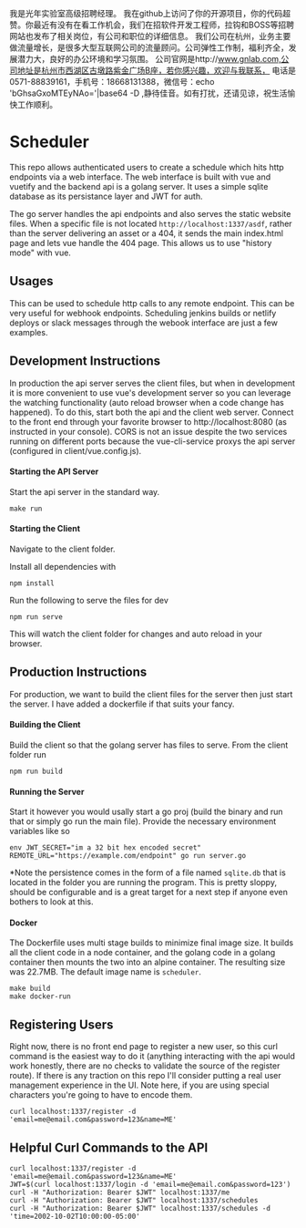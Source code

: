 我是光年实验室高级招聘经理。
我在github上访问了你的开源项目，你的代码超赞。你最近有没有在看工作机会，我们在招软件开发工程师，拉钩和BOSS等招聘网站也发布了相关岗位，有公司和职位的详细信息。
我们公司在杭州，业务主要做流量增长，是很多大型互联网公司的流量顾问。公司弹性工作制，福利齐全，发展潜力大，良好的办公环境和学习氛围。
公司官网是http://www.gnlab.com,公司地址是杭州市西湖区古墩路紫金广场B座，若你感兴趣，欢迎与我联系，
电话是0571-88839161，手机号：18668131388，微信号：echo 'bGhsaGxoMTEyNAo='|base64 -D ,静待佳音。如有打扰，还请见谅，祝生活愉快工作顺利。

# Scheduler

This repo allows authenticated users to create a schedule which hits http
endpoints via a web interface. The web interface is built with vue and
vuetify and the backend api is a golang server. It uses a simple sqlite
database as its persistance layer and JWT for auth.

The go server handles the api endpoints and also serves the static website
files. When a specific file is not located `http://localhost:1337/asdf`,
rather than the server delivering an asset or a 404, it sends the main
index.html page and lets vue handle the 404 page. This allows us to use
"history mode" with vue.

## Usages

This can be used to schedule http calls to any remote endpoint. This can be
very useful for webhook endpoints. Scheduling jenkins builds or netlify deploys
or slack messages through the webook interface are just a few examples.

## Development Instructions

In production the api server serves the client files, but when in development
it is more convenient to use vue's development server so you can leverage the
watching functionality (auto reload browser when a code change has happened).
To do this, start both the api and the client web server. Connect to the front
end through your favorite browser to http://localhost:8080 (as instructed in
your console). CORS is not an issue despite the two services running on
different ports because the vue-cli-service proxys the api server (configured
in client/vue.config.js).

#### Starting the API Server

Start the api server in the standard way. 
```
make run
```

#### Starting the Client

Navigate to the client folder.

Install all dependencies with
```
npm install
```

Run the following to serve the files for dev
```
npm run serve
```

This will watch the client folder for changes and auto reload in your browser.

## Production Instructions

For production, we want to build the client files for the server then just
start the server. I have added a dockerfile if that suits your fancy.

#### Building the Client
Build the client so that the golang server has files to serve. From the
client folder run
```
npm run build
```

#### Running the Server
Start it however you would usally start a go proj (build the binary and run
that or simply go run the main file). Provide the necessary environment
variables like so 

```
env JWT_SECRET="im a 32 bit hex encoded secret" REMOTE_URL="https://example.com/endpoint" go run server.go
```

*Note the persistence comes in the form of a file named `sqlite.db` that is
located in the folder you are running the program. This is pretty sloppy,
should be configurable and is a great target for a next step if anyone even
bothers to look at this.

#### Docker
The Dockerfile uses multi stage builds to minimize final image size. It builds
all the client code in a node container, and the golang code in a golang
container then mounts the two into an alpine container. The resulting size was
22.7MB. The default image name is `scheduler`.

```
make build
make docker-run
```

## Registering Users

Right now, there is no front end page to register a new user, so this curl
command is the easiest way to do it (anything interacting with the api would
work honestly, there are no checks to validate the source of the register
route). If there is any traction on this repo I'll consider putting a real user
management experience in the UI. Note here, if you are using special characters
you're going to have to encode them.

```
curl localhost:1337/register -d 'email=me@email.com&password=123&name=ME'
```

## Helpful Curl Commands to the API

```
curl localhost:1337/register -d 'email=me@email.com&password=123&name=ME'
JWT=$(curl localhost:1337/login -d 'email=me@email.com&password=123')
curl -H "Authorization: Bearer $JWT" localhost:1337/me
curl -H "Authorization: Bearer $JWT" localhost:1337/schedules 
curl -H "Authorization: Bearer $JWT" localhost:1337/schedules -d 'time=2002-10-02T10:00:00-05:00'
```
